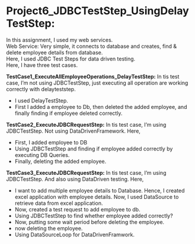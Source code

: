 Project6_JDBCTestStep_UsingDelayTestStep:
=========================================  
In this assignment, I used my web services.   
Web Service: Very simple, it connects to database and creates, find & delete employee details from database.  
Here, I used JDBC Test Steps for data driven testing.   
Here, I have three test cases.

**TestCase1_ExecuteAllEmployeeOperations_DelayTestStep:**  In tis test case, I’m not using JDBCTestStep, just executing all operation are working correctly with delayteststep.  
- I used DelayTestStep.   
- First I added a employee to Db, then deleted the added employee, and finally finding if employee deleted correctly. 

**TestCase2_ExecuteJDBCRequestStep:**  In tis test case, I’m using JDBCTestStep. Not using DataDrivenFramework. Here,  
- First, I added employee to DB  
- Using JDBCTestStep and finding if employee added correctly by executing DB Queries.   
- Finally, deleting the added employee.

**TestCase3_ExecuteJDBCRequestStep:**  In tis test case, I’m using JDBCTestStep. And also using DataDriven testing. Here,  
- I want to add multiple employee details to Database. Hence, I created excel application with employee details. Now, I used DataSource to retrieve data from excel application.  
- Now, created a test request to add employee to db.  
- Using JDBCTestStep to find whether employee added correctly?  
- Now, putting some wait period before deleting the employee.  
- now deleting the employee.  
- Using DataSourceLoop for DataDrivenFramwork.
